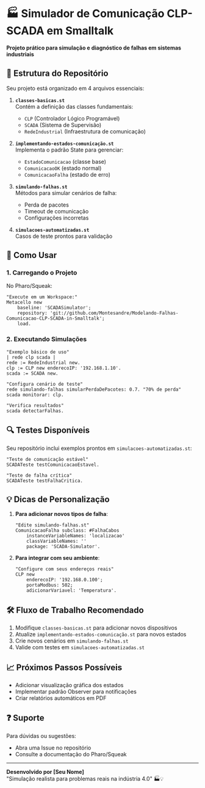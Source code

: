 # 🏭 Simulador de Comunicação CLP-SCADA em Smalltalk

**Projeto prático para simulação e diagnóstico de falhas em sistemas industriais**

## 📁 Estrutura do Repositório

Seu projeto está organizado em 4 arquivos essenciais:

1. **`classes-basicas.st`**  
   Contém a definição das classes fundamentais:
   - `CLP` (Controlador Lógico Programável)
   - `SCADA` (Sistema de Supervisão)
   - `RedeIndustrial` (Infraestrutura de comunicação)

2. **`implementando-estados-comunicação.st`**  
   Implementa o padrão State para gerenciar:
   - `EstadoComunicacao` (classe base)
   - `ComunicacaoOK` (estado normal)
   - `ComunicacaoFalha` (estado de erro)

3. **`simulando-falhas.st`**  
   Métodos para simular cenários de falha:
   - Perda de pacotes
   - Timeout de comunicação
   - Configurações incorretas

4. **`simulacoes-automatizadas.st`**  
   Casos de teste prontos para validação

## 🚀 Como Usar

### 1. Carregando o Projeto
No Pharo/Squeak:
```smalltalk
"Execute em um Workspace:"
Metacello new
    baseline: 'SCADASimulator';
    repository: 'git://github.com/Montesandre/Modelando-Falhas-Comunicacao-CLP-SCADA-in-Smalltalk';
    load.
```

### 2. Executando Simulações
```smalltalk
"Exemplo básico de uso"
| rede clp scada |
rede := RedeIndustrial new.
clp := CLP new enderecoIP: '192.168.1.10'.
scada := SCADA new.

"Configura cenário de teste"
rede simulando-falhas simularPerdaDePacotes: 0.7. "70% de perda"
scada monitorar: clp.

"Verifica resultados"
scada detectarFalhas.
```

## 🔍 Testes Disponíveis
Seu repositório inclui exemplos prontos em `simulacoes-automatizadas.st`:
```smalltalk
"Teste de comunicação estável"
SCADATeste testComunicacaoEstavel.

"Teste de falha crítica"
SCADATeste testFalhaCritica.
```

## 💡 Dicas de Personalização

1. **Para adicionar novos tipos de falha**:
   ```smalltalk
   "Edite simulando-falhas.st"
   ComunicacaoFalha subclass: #FalhaCabos
       instanceVariableNames: 'localizacao'
       classVariableNames: ''
       package: 'SCADA-Simulator'.
   ```

2. **Para integrar com seu ambiente**:
   ```smalltalk
   "Configure com seus endereços reais"
   CLP new
       enderecoIP: '192.168.0.100';
       portaModbus: 502;
       adicionarVariavel: 'Temperatura'.
   ```

## 🛠️ Fluxo de Trabalho Recomendado

1. Modifique `classes-basicas.st` para adicionar novos dispositivos
2. Atualize `implementando-estados-comunicação.st` para novos estados
3. Crie novos cenários em `simulando-falhas.st`
4. Valide com testes em `simulacoes-automatizadas.st`

## 📈 Próximos Passos Possíveis

- Adicionar visualização gráfica dos estados
- Implementar padrão Observer para notificações
- Criar relatórios automáticos em PDF

## ❓ Suporte

Para dúvidas ou sugestões:
- Abra uma Issue no repositório
- Consulte a documentação do Pharo/Squeak

---

**Desenvolvido por [Seu Nome]**  
"Simulação realista para problemas reais na indústria 4.0" 🏭💡
